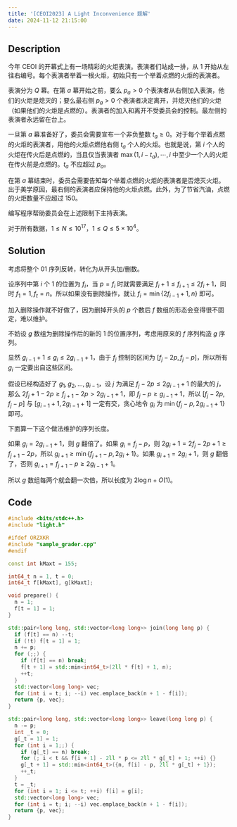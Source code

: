 ```yaml
---
title: '[CEOI2023] A Light Inconvenience 题解'
date: 2024-11-12 21:15:00
---
```


## Description

今年 CEOI 的开幕式上有一场精彩的火炬表演。表演者们站成一排，从 $1$ 开始从左往右编号。每个表演者举着一根火炬，初始只有一个举着点燃的火炬的表演者。

表演分为 $Q$ 幕。在第 $a$ 幕开始之前，要么 $p_a > 0$ 个表演者从右侧加入表演，他们的火炬是熄灭的；要么最右侧 $p_a > 0$ 个表演者决定离开，并熄灭他们的火炬（如果他们的火炬是点燃的）。表演者的加入和离开不受委员会的控制。最左侧的表演者永远留在台上。

一旦第 $a$ 幕准备好了，委员会需要宣布一个非负整数 $t_a \geq 0$。对于每个举着点燃的火炬的表演者，用他的火炬点燃他右侧 $t_a$ 个人的火炬。也就是说，第 $i$ 个人的火炬在传火后是点燃的，当且仅当表演者 $\max(1, i - t_a), \cdots, i$ 中至少一个人的火炬在传火前是点燃的。$t_a$ 不应超过 $p_a$。

在第 $a$ 幕结束时，委员会需要告知每个举着点燃的火炬的表演者是否熄灭火炬。出于美学原因，最右侧的表演者应保持他的火炬点燃。此外，为了节省汽油，点燃的火炬数量不应超过 $150$。

编写程序帮助委员会在上述限制下主持表演。

对于所有数据，$1\leq N\leq 10 ^ {17}$，$1\leq Q\leq 5\times 10 ^ 4$。

## Solution

考虑将整个 01 序列反转，转化为从开头加/删数。

设序列中第 $i$ 个 $1$ 的位置为 $f_i$，当 $p=f_i$ 时就需要满足 $f_i+1\leq f_{i+1}\leq 2f_i+1$，同时 $f_1=1,f_t=n$。所以如果没有删除操作，就让 $f_i=\min\{2f_{i-1}+1,n\}$ 即可。

加入删除操作就不好做了，因为删掉开头的 $p$ 个数后 $f$ 数组的形态会变得很不固定，难以维护。

不妨设 $g$ 数组为删除操作后的新的 $1$ 的位置序列，考虑用原来的 $f$ 序列构造 $g$ 序列。

显然 $g_{i-1}+1\leq g_i\leq 2g_{i-1}+1$，由于 $f_j$ 控制的区间为 $[f_j-2p,f_j-p]$，所以所有 $g_i$ 一定要出自这些区间。

假设已经构造好了 $g_1,g_2,\ldots,g_{i-1}$，设 $j$ 为满足 $f_j-2p\leq 2g_{i-1}+1$ 的最大的 $j$，那么 $2f_j+1-2p\geq f_{j+1}-2p>2g_{i-1}+1$，即 $f_j-p\geq g_{i-1}+1$，所以 $[f_j-2p,f_j-p]$ 与 $[g_{i-1}+1,2g_{i-1}+1]$ 一定有交，贪心地令 $g_i$ 为 $\min\{f_j-p,2g_{i-1}+1\}$ 即可。

下面算一下这个做法维护的序列长度。

如果 $g_i=2g_{i-1}+1$，则 $g$ 翻倍了。如果 $g_i=f_j-p$，则 $2g_i+1=2f_j-2p+1\geq f_{j+1}-2p$，所以 $g_{i+1}\geq\min\{f_{j+1}-p,2g_i+1\}$。如果 $g_{i+1}=2g_i+1$，则 $g$ 翻倍了，否则 $g_{i+1}=f_{j+1}-p\geq 2g_{i-1}+1$。

所以 $g$ 数组每两个就会翻一次倍，所以长度为 $2\log n+O(1)$。

## Code

```cpp
#include <bits/stdc++.h>
#include "light.h"

#ifdef ORZXKR
#include "sample_grader.cpp"
#endif

const int kMaxt = 155;

int64_t n = 1, t = 0;
int64_t f[kMaxt], g[kMaxt];

void prepare() {
  n = 1;
  f[t = 1] = 1;
}

std::pair<long long, std::vector<long long>> join(long long p) {
  if (f[t] == n) --t;
  if (!t) f[t = 1] = 1;
  n += p;
  for (;;) {
    if (f[t] == n) break;
    f[t + 1] = std::min<int64_t>(2ll * f[t] + 1, n);
    ++t;
  }
  std::vector<long long> vec;
  for (int i = t; i; --i) vec.emplace_back(n + 1 - f[i]);
  return {p, vec};
}

std::pair<long long, std::vector<long long>> leave(long long p) {
  n -= p;
  int _t = 0;
  g[_t = 1] = 1;
  for (int i = 1;;) {
    if (g[_t] == n) break;
    for (; i < t && f[i + 1] - 2ll * p <= 2ll * g[_t] + 1; ++i) {}
    g[_t + 1] = std::min<int64_t>({n, f[i] - p, 2ll * g[_t] + 1});
    ++_t;
  }
  t = _t;
  for (int i = 1; i <= t; ++i) f[i] = g[i];
  std::vector<long long> vec;
  for (int i = t; i; --i) vec.emplace_back(n + 1 - f[i]);
  return {p, vec};
}
```